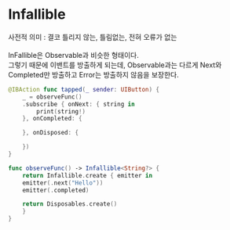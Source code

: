 # Infallible

사전적 의미 : 결코 틀리지 않는, 틀림없는, 전혀 오류가 없는<br/>
<br/>
InFallible은 Observable과 비슷한 형태이다.<br/>
그렇기 때문에 이밴트를 방출하게 되는데, Observable과는 다르게 Next와 Completed만 방출하고 Error는 방출하지 않음을 보장한다.<br/>

```swift
@IBAction func tapped(_ sender: UIButton) {
    _ = observeFunc()
	.subscribe { onNext: { string in
	    print(string!)
	}, onCompleted: {

	}, onDisposed: {

	})
}

func observeFunc() -> Infallible<String?> {
    return Infallible.create { emitter in
	emitter(.next("Hello"))
	emitter(.completed)

	return Disposables.create()
    }
}
```
